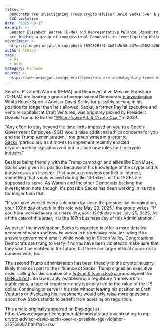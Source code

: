 ```yaml
---
title: >-
  Democrats are investigating Trump crypto advisor David Sacks over a possible
  SGE violation
date: '2025-09-17'
excerpt: >-
  Senator Elizabeth Warren (D-MA) and Representative Melanie Stansbury (D-N.M.)
  are leading a group of congressional Democrats in investigating White Ho...
coverImage: >-
  https://images.unsplash.com/photo-1559526324-4b87b5e36e44?w=400&h=200&fit=crop&auto=format
author: AIVibe
tags:
  - Ai
  - Work
category: Finance
source: >-
  https://www.engadget.com/general/democrats-are-investigating-trump-crypto-advisor-david-sacks-over-a-possible-sge-violation-215758087.html?src=rss
---
```

<p>Senator Elizabeth Warren (D-MA) and Representative Melanie Stansbury (D-N.M.) are leading a group of congressional Democrats <a data-i13n="elm:context_link;elmt:doNotAffiliate;cpos:1;pos:1" class="no-affiliate-link" href="https://www.warren.senate.gov/newsroom/press-releases/warren-stansbury-members-of-congress-launch-investigation-into-trump-crypto-and-ai-czars-ethics-conflicts">in investigating</a> White House Special Advisor David Sacks for possibly serving in his position for longer than he&#39;s allowed. Sacks, a former PayPal executive and venture capitalist at Craft Ventures, was originally picked by President Donald Trump to be the <a data-i13n="elm:context_link;elmt:doNotAffiliate;cpos:2;pos:1" class="no-affiliate-link" href="https://www.engadget.com/ai/crypto-evangelist-david-sacks-will-serve-as-trumps-ai-and-cryptocurrency-advisor-170522273.html">&quot;White House A.I. &amp; Crypto Czar&quot;</a> in 2024.</p>
<p>&quot;Any effort to stay beyond the time limits imposed on you as a Special Government Employee (SGE) would raise additional ethics concerns for you and the Trump Administration,&quot; the group writes in <a data-i13n="elm:context_link;elmt:doNotAffiliate;cpos:3;pos:1" class="no-affiliate-link" href="https://www.warren.senate.gov/imo/media/doc/david_sacks_sge_letter_91625.pdf">a letter to Sacks</a>,&quot;particularly as it moves to implement recently enacted cryptocurrency legislation and put in place new rules for the crypto industry.&quot;</p>
<span id="end-legacy-contents"></span><p>Besides being friendly with the Trump campaign and allies like Elon Musk, Sacks was given his position because of his knowledge of the crypto and AI industries as an investor. That poses an obvious conflict of interest, something that&#39;s only waived during the 130-day limit that SGEs are supposed to serve. As Warren and the other Democrats backing the investigation note, though, it&#39;s possible Sacks has been working in his role for longer than that.</p>
<p>&quot;If you have worked every calendar day since the presidential inauguration, your 130th day of work in this role was May 29, 2025,&quot; the group writes. &quot;If you have worked every business day, your 130th day was July 25, 2025. As of the date of this letter, it is the 167th business day of this Administration.&quot;</p>
<p>As part of the investigation, Sacks is expected to offer a more detailed account of when and how he works in his advisory role, including if he answers government emails while working in Silicon Valley. Congressional Democrats are trying to verify if norms have been violated to make sure that they won&#39;t be violated in the future, but there are larger ethical concerns to contend with, too.</p>
<p>The second Trump administration has been friendly to the crypto industry, likely thanks in part to the influence of Sacks. Trump signed an executive order calling for the creation of a <a data-i13n="elm:context_link;elmt:doNotAffiliate;cpos:4;pos:1" class="no-affiliate-link" href="https://www.engadget.com/big-tech/trumps-federal-bitcoin-reserve-order-leaves-the-crypto-market-unenthused-184135436.html">federal Bitcoin stockpile</a> and signed the <a data-i13n="elm:context_link;elmt:doNotAffiliate;cpos:5;pos:1" class="no-affiliate-link" href="https://www.congress.gov/bill/119th-congress/senate-bill/1582?s=1&amp;r=1&amp;q=%7B%22search%22%3A%22genius+act%22%7D">GENIUS Act</a> into law in July, establishing a regulatory framework for stablecoins, a type of cryptocurrency typically tied to the value of the US dollar. Continuing to serve in his role without leaving his position at Craft Ventures or disclosing his investments would only raise more questions about how Sacks stands to benefit from advising on regulation.</p>This article originally appeared on Engadget at https://www.engadget.com/general/democrats-are-investigating-trump-crypto-advisor-david-sacks-over-a-possible-sge-violation-215758087.html?src=rss
